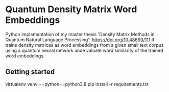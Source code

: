 # Quantum Density Matrix Word Embeddings
Python implementation of my master thesis 'Density Matrix Methods in Quantum Natural Language Processing': https://doi.org/10.48693/111
It trains density matrices as word embeddings from a given small text corpus using a quantum neural network ande valuate word similarity of the trained word embeddings.


## Getting started
virtualenv venv ==python==python3.8
pip install -r requirements.txt




